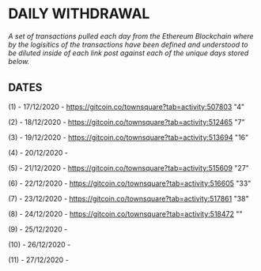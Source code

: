 # DAILY WITHDRAWAL

###### A set of transactions pulled each day from the Ethereum Blockchain where by the logisitics of the transactions have been defined and understood to be diluted inside of each link post against each of the unique days stored below.

## DATES

(1) - 17/12/2020 - https://gitcoin.co/townsquare?tab=activity:507803 "4"

(2) - 18/12/2020 - https://gitcoin.co/townsquare?tab=activity:512465 "7"

(3) - 19/12/2020 - https://gitcoin.co/townsquare?tab=activity:513694 "16"

(4) - 20/12/2020 -

(5) - 21/12/2020 - https://gitcoin.co/townsquare?tab=activity:515609 "27"

(6) - 22/12/2020 - https://gitcoin.co/townsquare?tab=activity:516605 "33"

(7) - 23/12/2020 - https://gitcoin.co/townsquare?tab=activity:517861 "38"

(8) - 24/12/2020 - https://gitcoin.co/townsquare?tab=activity:518472 ""

(9) - 25/12/2020 -

(10) - 26/12/2020 -

(11) - 27/12/2020 -
